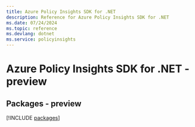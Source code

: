 ```yaml
---
title: Azure Policy Insights SDK for .NET
description: Reference for Azure Policy Insights SDK for .NET
ms.date: 07/24/2024
ms.topic: reference
ms.devlang: dotnet
ms.service: policyinsights
---
```

# Azure Policy Insights SDK for .NET - preview
## Packages - preview
[!INCLUDE [packages](policy-insights-index.md)]
